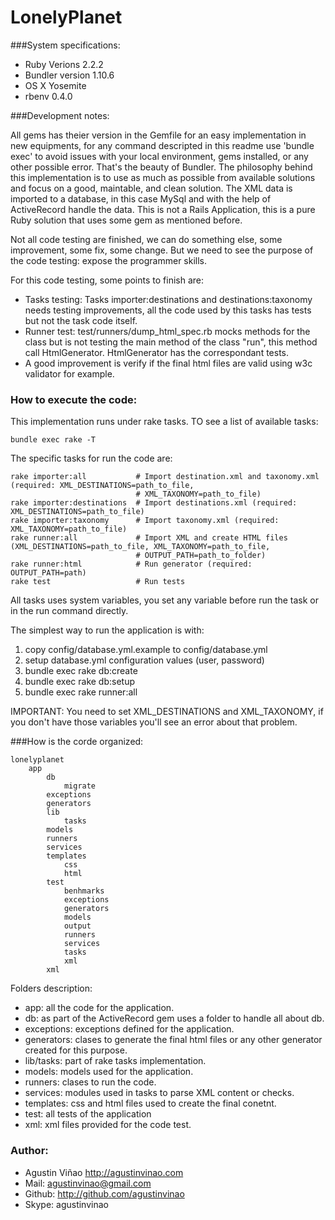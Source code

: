# LonelyPlanet


###System specifications:

* Ruby Verions 2.2.2
* Bundler version 1.10.6
* OS X Yosemite
* rbenv 0.4.0 

###Development notes: 

All gems has theier version in the Gemfile for an easy implementation in new equipments, for any command descripted in this readme use 'bundle exec' to avoid issues with your local environment, gems installed, or any other possible error. That's the beauty of Bundler. 
The philosophy behind this implementation is to use as much as possible from available solutions and focus on a good, maintable, and clean solution. The XML data is imported to a database, in this case MySql and with the help of ActiveRecord handle the data. This is not a Rails Application, this is a pure Ruby solution that uses some gem as mentioned before.

Not all code testing are finished, we can do something else, some improvement, some fix, some change. But we need to see the purpose of the code testing: expose the programmer skills.

For this code testing, some points to finish are:

* Tasks testing: Tasks importer:destinations and destinations:taxonomy needs testing improvements, all the code used by this tasks has tests but not the task code itself.
* Runner test: test/runners/dump_html_spec.rb mocks methods for the class but is not testing the main method of the class "run", this method call HtmlGenerator. HtmlGenerator has the correspondant tests.
* A good improvement is verify if the final html files are valid using w3c validator for example.

### How to execute the code:
This implementation runs under rake tasks. TO see a list of available tasks:

```
bundle exec rake -T
```
The specific tasks for run the code are:

```
rake importer:all           # Import destination.xml and taxonomy.xml (required: XML_DESTINATIONS=path_to_file, 
                            # XML_TAXONOMY=path_to_file)
rake importer:destinations  # Import destinations.xml (required: XML_DESTINATIONS=path_to_file)
rake importer:taxonomy      # Import taxonomy.xml (required: XML_TAXONOMY=path_to_file)
rake runner:all             # Import XML and create HTML files (XML_DESTINATIONS=path_to_file, XML_TAXONOMY=path_to_file,
                            # OUTPUT_PATH=path_to_folder)
rake runner:html            # Run generator (required: OUTPUT_PATH=path)
rake test                   # Run tests
```

All tasks uses system variables, you set any variable before run the task or in the run command directly.

The simplest way to run the application is with:

1. copy config/database.yml.example to config/database.yml
2. setup database.yml configuration values (user, password)
3. bundle exec rake db:create
4. bundle exec rake db:setup
5. bundle exec rake runner:all


IMPORTANT: You need to set XML_DESTINATIONS and XML_TAXONOMY, if you don't have those variables you'll see an error about that problem.

###How is the corde organized:

```
lonelyplanet
	app
		db
			migrate
		exceptions
		generators
		lib
			tasks
		models
		runners
		services
		templates
			css
			html
		test
			benhmarks
			exceptions
			generators
			models
			output
			runners
			services
			tasks
			xml
		xml
```
Folders description:

* app: all the code for the application.
* db: as part of the ActiveRecord gem uses a folder to handle all about db.
* exceptions: exceptions defined for the application.
* generators: clases to generate the final html files or any other generator created for this purpose.
* lib/tasks: part of rake tasks implementation.
* models: models used for the application.
* runners: clases to run the code.
* services: modules used in tasks to parse XML content or checks.
* templates: css and html files used to create the final conetnt.
* test: all tests of the application
* xml: xml files provided for the code test.

### Author:
* Agustin Viñao http://agustinvinao.com
* Mail: agustinvinao@gmail.com
* Github: http://github.com/agustinvinao
* Skype: agustinvinao


